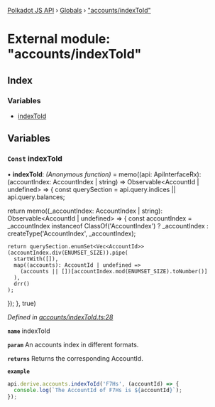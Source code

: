 [Polkadot JS API](../README.md) › [Globals](../globals.md) › ["accounts/indexToId"](_accounts_indextoid_.md)

# External module: "accounts/indexToId"

## Index

### Variables

* [indexToId](_accounts_indextoid_.md#const-indextoid)

## Variables

### `Const` indexToId

• **indexToId**: *(Anonymous function)* =  memo((api: ApiInterfaceRx): (accountIndex: AccountIndex | string) => Observable<AccountId | undefined> => {
  const querySection = api.query.indices || api.query.balances;

  return memo((_accountIndex: AccountIndex | string): Observable<AccountId | undefined> => {
    const accountIndex = _accountIndex instanceof ClassOf('AccountIndex')
      ? _accountIndex
      : createType('AccountIndex', _accountIndex);

    return querySection.enumSet<Vec<AccountId>>(accountIndex.div(ENUMSET_SIZE)).pipe(
      startWith([]),
      map((accounts): AccountId | undefined =>
        (accounts || [])[accountIndex.mod(ENUMSET_SIZE).toNumber()]
      ),
      drr()
    );
  });
}, true)

*Defined in [accounts/indexToId.ts:28](https://github.com/polkadot-js/api/blob/e601ae27a1/packages/api-derive/src/accounts/indexToId.ts#L28)*

**`name`** indexToId

**`param`** An accounts index in different formats.

**`returns`** Returns the corresponding AccountId.

**`example`** 
<BR>

```javascript
api.derive.accounts.indexToId('F7Hs', (accountId) => {
  console.log(`The AccountId of F7Hs is ${accountId}`);
});
```
